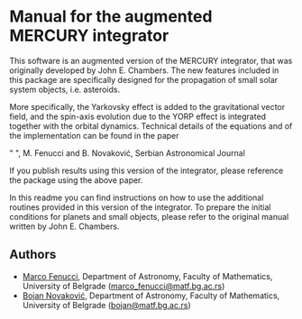 # Manual for the augmented MERCURY integrator


This software is an augmented version of the MERCURY integrator, that was  originally developed by John E. Chambers. The new features included in this package are specifically designed for the propagation of small solar system objects, i.e. asteroids.

More specifically, the Yarkovsky effect is added to the gravitational vector field, and the spin-axis evolution due to the YORP effect is integrated together with the orbital dynamics. Technical details of the equations and of the implementation can be found in the paper

" ", M. Fenucci and B. Novaković, Serbian Astronomical Journal

If you publish results using this version of the integrator, please reference the package using the above paper. 

In this readme you can find instructions on how to use the additional routines provided in this version of the integrator. To prepare the initial conditions for planets and small objects, please refer to the original manual written by John E. Chambers. 


## Authors 
- [Marco Fenucci](http://adams.dm.unipi.it/~fenucci/index.html), Department of Astronomy, Faculty of Mathematics, University of Belgrade (<marco_fenucci@matf.bg.ac.rs>) 
- [Bojan Novaković](http://poincare.matf.bg.ac.rs/~bojan/index_e.html), Department of Astronomy, Faculty of Mathematics, University of Belgrade (<bojan@matf.bg.ac.rs>) 
